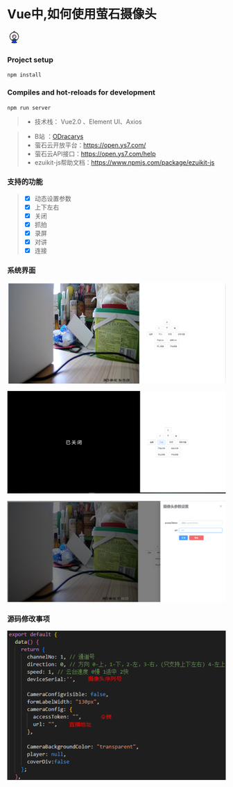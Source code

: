 

# Vue中,如何使用萤石摄像头

<svg t="1690974443179" class="icon" viewBox="0 0 1024 1024" version="1.1" xmlns="http://www.w3.org/2000/svg" p-id="1712" width="32" height="32"><path d="M513 473.6m-316.6 0a316.6 316.6 0 1 0 633.2 0 316.6 316.6 0 1 0-633.2 0Z" fill="#0D4FF7" p-id="1713"></path><path d="M513 808.8c-184.8 0-335.2-150.4-335.2-335.2S328.2 138.4 513 138.4s335.2 150.4 335.2 335.2S697.8 808.8 513 808.8z m0-633.2c-164.3 0-298 133.7-298 298s133.7 298 298 298 298-133.7 298-298-133.7-298-298-298z" fill="#231815" p-id="1714"></path><path d="M568.9 138.3c0-30.8-25-55.9-55.9-55.9-30.8 0-55.9 25-55.9 55.9" fill="#FFFFFF" p-id="1715"></path><path d="M568.9 156.9c-10.3 0-18.6-8.3-18.6-18.6 0-20.5-16.7-37.2-37.2-37.2s-37.2 16.7-37.2 37.2c0 10.3-8.3 18.6-18.6 18.6s-18.6-8.3-18.6-18.6c0-41.1 33.4-74.5 74.5-74.5s74.5 33.4 74.5 74.5c-0.2 10.3-8.5 18.6-18.8 18.6z" fill="#231815" p-id="1716"></path><path d="M513 473.6m-130.4 0a130.4 130.4 0 1 0 260.8 0 130.4 130.4 0 1 0-260.8 0Z" fill="#FFFFFF" p-id="1717"></path><path d="M513 622.6c-82.1 0-149-66.8-149-149s66.8-149 149-149 149 66.8 149 149-66.9 149-149 149z m0-260.7c-61.6 0-111.7 50.1-111.7 111.7S451.4 585.3 513 585.3s111.7-50.1 111.7-111.7S574.6 361.9 513 361.9z" fill="#231815" p-id="1718"></path><path d="M457.1 473.6c0-30.8 25.1-55.9 55.9-55.9" fill="#0D4FF7" p-id="1719"></path><path d="M457.1 492.2c-10.3 0-18.6-8.3-18.6-18.6 0-41.1 33.4-74.5 74.5-74.5 10.3 0 18.6 8.3 18.6 18.6s-8.3 18.6-18.6 18.6c-20.5 0-37.2 16.7-37.2 37.2 0 10.4-8.4 18.7-18.7 18.7z" fill="#231815" p-id="1720"></path><path d="M587.5 790.1l111.7 111.7-0.4 2.1c0 20.6-83.3 37.2-186 37.2s-186-16.7-186-37.2v-2.1l111.7-111.7" fill="#0D4FF7" p-id="1721"></path><path d="M512.8 959.8c-48 0-204.6-4-204.6-55.9v-2.1c0-4.9 2-9.7 5.5-13.2l111.7-111.7c7.3-7.3 19.1-7.3 26.3 0 7.3 7.3 7.3 19.1 0 26.3L352 902.9c20.9 8.5 76.3 19.7 160.7 19.7 84.9 0 140.4-11.3 161.1-19.8l-99.5-99.5c-7.3-7.3-7.3-19.1 0-26.3 7.3-7.3 19.1-7.3 26.3 0l111.7 111.7c4.4 4.4 6.3 10.7 5.1 16.8l-0.2 0.9c-4.7 49.5-157.2 53.4-204.4 53.4z" fill="#231815" p-id="1722"></path><path d="M337.9 737.3c48.3-52.2 117.1-85.1 193.8-85.1 68.6 0 130.9 26.4 177.8 69.2 73-58 120-147.4 120-247.8C829.6 298.8 687.8 157 513 157S196.4 298.7 196.4 473.6c0 110.1 56.3 207 141.5 263.7zM513 343.2c72 0 130.4 58.4 130.4 130.4S585 604 513 604s-130.4-58.4-130.4-130.4S441 343.2 513 343.2z" fill="#FFFFFF" p-id="1723"></path><path d="M337.9 755.9c-3.6 0-7.2-1-10.3-3.1-93.8-62.4-149.8-166.8-149.8-279.2 0-184.8 150.4-335.2 335.2-335.2s335.2 150.4 335.2 335.2c0 102.7-46.3 198.3-127 262.4-7.2 5.7-17.4 5.3-24.1-0.8-45.5-41.5-104.2-64.4-165.3-64.4-69 0-133 28.1-180.2 79.1-3.6 4-8.6 6-13.7 6zM513 175.6c-164.3 0-298 133.7-298 298 0 94.8 44.8 183.2 120.7 239.4 52.6-50.6 123.2-79.4 196.1-79.4 65 0 127.6 22.4 178 63.4C774.3 640.3 811 559.7 811 473.6c0-164.3-133.7-298-298-298z m0 447c-82.1 0-149-66.8-149-149s66.8-149 149-149 149 66.8 149 149-66.9 149-149 149z m0-260.7c-61.6 0-111.7 50.1-111.7 111.7S451.4 585.3 513 585.3s111.7-50.1 111.7-111.7S574.6 361.9 513 361.9z" fill="#231815" p-id="1724"></path></svg>

### Project setup

```
npm install
```

### Compiles and hot-reloads for development

```
npm run server
```



> - 技术栈： Vue2.0 、Element UI、Axios

> - B站 ：[ODracarys](https://www.bilibili.com/video/BV1mj41197K3/?spm_id_from=333.337.search-card.all.click)
> - 萤石云开放平台：https://open.ys7.com/
> - 萤石云API接口：https://open.ys7.com/help 
> - ezuikit-js帮助文档：https://www.npmjs.com/package/ezuikit-js



### 支持的功能

> - [x] 动态设置参数
> - [x] 上下左右
> - [x] 关闭
> - [x] 抓拍
> - [x] 录屏
> - [x] 对讲
> - [x] 连接



### 系统界面

![](/camera/img/camera.png)

![](/camera/img/close.png)

![](/camera/img/dialog.png)



### 源码修改事项

![](/camera/img/code.png)

